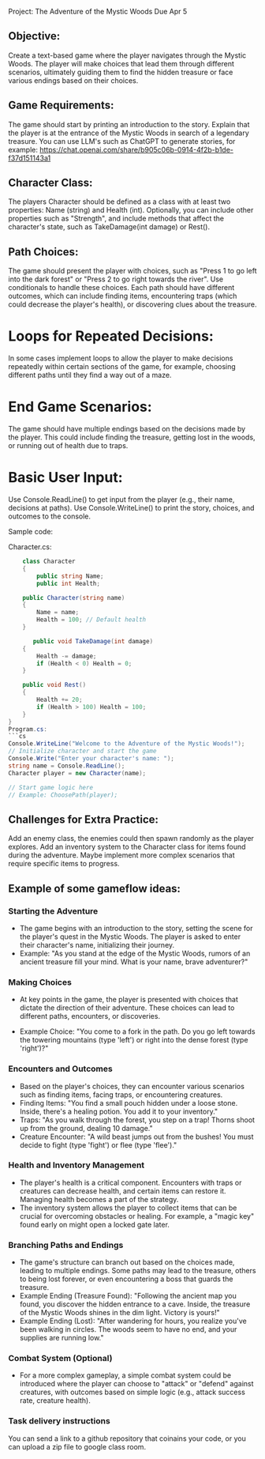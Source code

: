 Project: The Adventure of the Mystic Woods
Due Apr 5
## Objective:

Create a text-based game where the player navigates through the Mystic Woods. The player will make choices that lead them through different scenarios, ultimately guiding them to find the hidden treasure or face various endings based on their choices.

## Game Requirements:

The game should start by printing an introduction to the story. Explain that the player is at the entrance of the Mystic Woods in search of a legendary treasure. You can use LLM's such as ChatGPT to generate stories, for example: https://chat.openai.com/share/b905c06b-0914-4f2b-b1de-f37d151143a1

## Character Class:

The players Character should be defined as a class with at least two properties: Name (string) and Health (int).
Optionally, you can include other properties such as "Strength", and include methods that affect the character's state, such as TakeDamage(int damage) or Rest().

## Path Choices:

The game should present the player with choices, such as "Press 1 to go left into the dark forest" or "Press 2 to go right towards the river". Use conditionals to handle these choices.
Each path should have different outcomes, which can include finding items, encountering traps (which could decrease the player's health), or discovering clues about the treasure.

# Loops for Repeated Decisions:

In some cases implement loops to allow the player to make decisions repeatedly within certain sections of the game, for example, choosing different paths until they find a way out of a maze.

# End Game Scenarios:

The game should have multiple endings based on the decisions made by the player. This could include finding the treasure, getting lost in the woods, or running out of health due to traps.

# Basic User Input:

Use Console.ReadLine() to get input from the player (e.g., their name, decisions at paths).
Use Console.WriteLine() to print the story, choices, and outcomes to the console.

Sample code:

Character.cs:
```cs
    class Character
    {
        public string Name;
        public int Health;

    public Character(string name)
    {
        Name = name;
        Health = 100; // Default health
    }

       public void TakeDamage(int damage)
    {
        Health -= damage;
        if (Health < 0) Health = 0;
    }

    public void Rest()
    {
        Health += 20;
        if (Health > 100) Health = 100;
    }
}
Program.cs:
```cs
Console.WriteLine("Welcome to the Adventure of the Mystic Woods!");
// Initialize character and start the game
Console.Write("Enter your character's name: ");
string name = Console.ReadLine();
Character player = new Character(name);

// Start game logic here
// Example: ChoosePath(player);
```


## Challenges for Extra Practice:

Add an enemy class, the enemies could then spawn randomly as the player explores.
Add an inventory system to the Character class for items found during the adventure.
Maybe implement more complex scenarios that require specific items to progress.

## Example of some gameflow ideas:

### Starting the Adventure
- The game begins with an introduction to the story, setting the scene for the player's quest in the Mystic Woods. The player is asked to enter their character's name, initializing their journey.
- Example: "As you stand at the edge of the Mystic Woods, rumors of an ancient treasure fill your mind. What is your name, brave adventurer?"

### Making Choices
- At key points in the game, the player is presented with choices that dictate the direction of their adventure. These choices can lead to different paths, encounters, or discoveries.

- Example Choice:
"You come to a fork in the path. Do you go left towards the towering mountains (type 'left') or right into the dense forest (type 'right')?"

### Encounters and Outcomes
- Based on the player's choices, they can encounter various scenarios such as finding items, facing traps, or encountering creatures.
- Finding Items: "You find a small pouch hidden under a loose stone. Inside, there's a healing potion. You add it to your inventory."
- Traps: "As you walk through the forest, you step on a trap! Thorns shoot up from the ground, dealing 10 damage."
- Creature Encounter: "A wild beast jumps out from the bushes! You must decide to fight (type 'fight') or flee (type 'flee')."

### Health and Inventory Management
- The player's health is a critical component. Encounters with traps or creatures can decrease health, and certain items can restore it. Managing health becomes a part of the strategy.
- The inventory system allows the player to collect items that can be crucial for overcoming obstacles or healing. For example, a "magic key" found early on might open a locked gate later.

### Branching Paths and Endings
- The game's structure can branch out based on the choices made, leading to multiple endings. Some paths may lead to the treasure, others to being lost forever, or even encountering a boss that guards the treasure.
- Example Ending (Treasure Found): "Following the ancient map you found, you discover the hidden entrance to a cave. Inside, the treasure of the Mystic Woods shines in the dim light. Victory is yours!"
- Example Ending (Lost): "After wandering for hours, you realize you've been walking in circles. The woods seem to have no end, and your supplies are running low."

### Combat System (Optional)
- For a more complex gameplay, a simple combat system could be introduced where the player can choose to "attack" or "defend" against creatures, with outcomes based on simple logic (e.g., attack success rate, creature health).

### Task delivery instructions
You can send a link to a github repository that coinains your code, or you can upload a zip file to google class room.